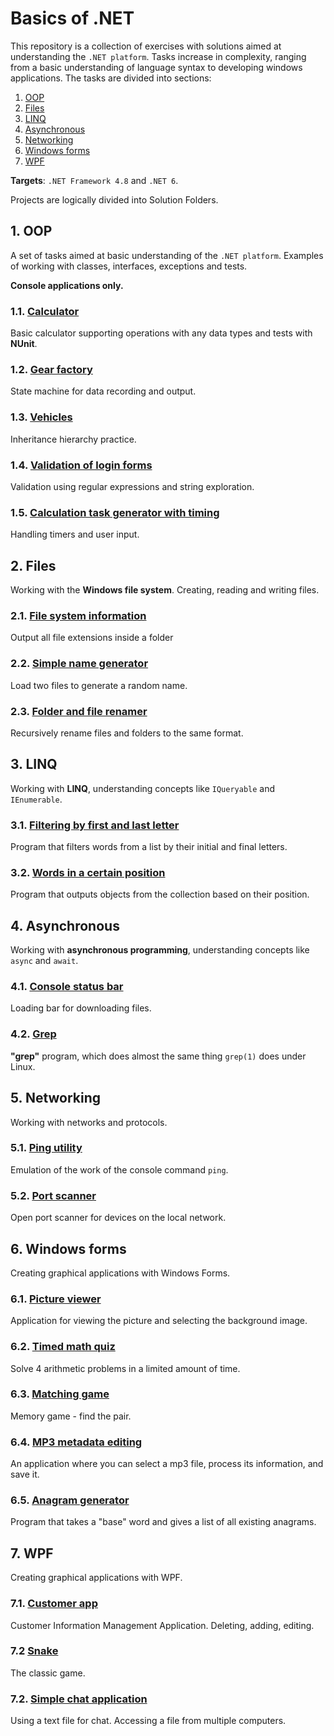 ﻿# Basics of .NET
This repository is a collection of exercises with solutions aimed at understanding the `.NET platform`.
Tasks increase in complexity, ranging from a basic understanding of language syntax to developing 
windows applications.
The tasks are divided into sections:
1) [OOP](#1-oop)
2) [Files](#2-files)
3) [LINQ](#3-linq)
4) [Asynchronous](#4-asynchronous)
5) [Networking](#5-networking)
6) [Windows forms](#6-windows-forms)
7) [WPF](#7-wpf)

**Targets**: `.NET Framework 4.8` and `.NET 6`.

Projects are logically divided into Solution Folders.



[//]: # (__________________________________________________________)
## 1. OOP
A set of tasks aimed at basic understanding of the `.NET platform`. 
Examples of working with classes, interfaces, exceptions and tests.

**Console applications only.**

### 1.1. [Calculator](Sources/OOP/README.md)
Basic calculator supporting operations with any data types and tests with **NUnit**.

### 1.2. [Gear factory](Sources/OOP/README.md)
State machine for data recording and output.

### 1.3. [Vehicles](Sources/OOP/README.md)
Inheritance hierarchy practice.

### 1.4. [Validation of login forms](Sources/OOP/README.md)
Validation using regular expressions and string exploration.

### 1.5. [Calculation task generator with timing](Sources/OOP/README.md)
Handling timers and user input.



[//]: # (__________________________________________________________)
## 2. Files
Working with the **Windows file system**. Creating, reading and writing files.

### 2.1. [File system information](Sources/Files/README.md)
Output all file extensions inside a folder

### 2.2. [Simple name generator](Sources/Files/README.md)
Load two files to generate a random name.

### 2.3. [Folder and file renamer](Sources/Files/README.md)
Recursively rename files and folders to the same format.



[//]: # (__________________________________________________________)
## 3. LINQ
Working with **LINQ**, understanding concepts like `IQueryable` and `IEnumerable`.

### 3.1. [Filtering by first and last letter](Sources/LINQ/README.md)
Program that filters words from a list by their initial and final letters.

### 3.2. [Words in a certain position](Sources/LINQ/README.md)
Program that outputs objects from the collection based on their position.



[//]: # (__________________________________________________________)
## 4. Asynchronous
Working with **asynchronous programming**, understanding concepts like `async` and `await`.

### 4.1. [Console status bar](Sources/Asynchronous/README.md)
Loading bar for downloading files.

### 4.2. [Grep](Sources/Asynchronous/README.md)
**"grep"** program, which does almost the same thing `grep(1)` does under Linux.



[//]: # (__________________________________________________________)
## 5. Networking
Working with networks and protocols.

### 5.1. [Ping utility](Sources/Networking/README.md)
Emulation of the work of the console command `ping`.

### 5.2. [Port scanner](Sources/Networking/README.md)
Open port scanner for devices on the local network.



[//]: # (__________________________________________________________)
## 6. Windows forms
Creating graphical applications with Windows Forms.

### 6.1. [Picture viewer](Sources/WindowsForms/README.md)
Application for viewing the picture and selecting the background image.

### 6.2. [Timed math quiz](Sources/WindowsForms/README.md)
Solve 4 arithmetic problems in a limited amount of time.

### 6.3. [Matching game](Sources/WindowsForms/README.md)
Memory game - find the pair.

### 6.4. [MP3 metadata editing](Sources/WindowsForms/README.md)
An application where you can select a mp3 file, process its information, and save it.

### 6.5. [Anagram generator](Sources/WindowsForms/README.md)
Program that takes a "base" word and gives a list of all existing anagrams.



[//]: # (__________________________________________________________)
## 7. WPF
Creating graphical applications with WPF.

### 7.1. [Customer app](Sources/WPF/README.md)
Customer Information Management Application. Deleting, adding, editing.

### 7.2 [Snake](Sources/WPF/README.md)
The classic game.

### 7.2. [Simple chat application](Sources/WPF/README.md)
Using a text file for chat. Accessing a file from multiple computers.